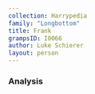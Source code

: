```yaml
---
collection: Harrypedia
family: "Longbottom"
title: Frank
grampsID: I0066
author: Luke Schierer
layout: person
---
```


### Analysis
